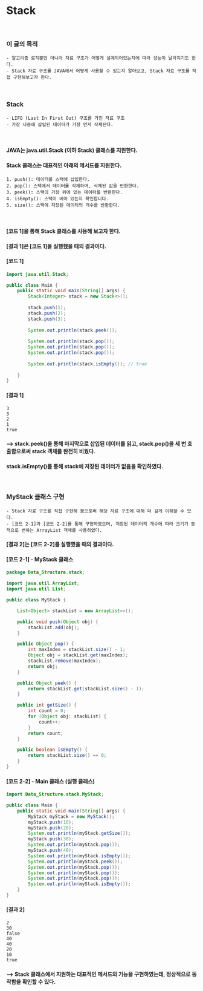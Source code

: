 # Stack
<br/>

### 이 글의 목적
    - 알고리즘 로직뿐만 아니라 자료 구조가 어떻게 설계되어있는지에 따라 성능이 달라지기도 한다.
    - Stack 자료 구조를 JAVA에서 어떻게 사용할 수 있는지 알아보고, Stack 자료 구조를 직접 구현해보고자 한다.
<br/>

### Stack
    - LIFO (Last In First Out) 구조를 가진 자료 구조
    - 가장 나중에 삽입된 데이터가 가장 먼저 삭제된다.
<br/>

#### JAVA는 java.util.Stack (이하 Stack) 클래스를 지원한다.
#### Stack 클래스는 대표적인 아래의 메서드를 지원한다.
    1. push(): 데이터를 스택에 삽입한다.
    2. pop(): 스택에서 데이터를 삭제하며, 삭제된 값을 반환한다.
    3. peek(): 스택의 가장 위에 있는 데이터를 반환한다.
    4. isEmpty(): 스택이 비어 있는지 확인합니다.
    5. size(): 스택에 저장된 데이터의 개수를 반환한다.
<br/>

#### [코드 1]을 통해 Stack 클래스를 사용해 보고자 한다.
#### [결과 1]은 [코드 1]을 실행했을 때의 결과이다.
#### [코드 1]
```java
import java.util.Stack;

public class Main {
    public static void main(String[] args) {
        Stack<Integer> stack = new Stack<>();
    
        stack.push(1);
        stack.push(2);
        stack.push(3);
    
        System.out.println(stack.peek());
    
        System.out.println(stack.pop());
        System.out.println(stack.pop());
        System.out.println(stack.pop());
    
        System.out.println(stack.isEmpty()); // true
      
    }
}
```
#### [결과 1]
```plaintext
3
3
2
1
true
```
#### --> stack.peek()을 통해 마지막으로 삽입된 데이터를 읽고, stack.pop()을 세 번 호출함으로써 stack 객체를 완전히 비웠다.
####  stack.isEmpty()를 통해 stack에 저장된 데이터가 없음을 확인하였다.
<br/>

### MyStack 클래스 구현
    - Stack 자료 구조를 직접 구현해 봄으로써 해당 자료 구조에 대해 더 깊게 이해할 수 있다.
    - [코드 2-1]과 [코드 2-2]를 통해 구현하였으며, 저장된 데이터의 개수에 따라 크기가 동적으로 변하는 ArrayList 객체를 사용하였다.

#### [결과 2]는 [코드 2-2]를 실행했을 때의 결과이다.
#### [코드 2-1] - MyStack 클래스
```java
package Data_Structure.stack;

import java.util.ArrayList;
import java.util.List;

public class MyStack {

    List<Object> stackList = new ArrayList<>();

    public void push(Object obj) {
        stackList.add(obj);
    }

    public Object pop() {
        int maxIndex = stackList.size() - 1;
        Object obj = stackList.get(maxIndex);
        stackList.remove(maxIndex);
        return obj;
    }

    public Object peek() {
        return stackList.get(stackList.size() - 1);
    }

    public int getSize() {
        int count = 0;
        for (Object obj: stackList) {
            count++;
        }
        return count;
    }

    public boolean isEmpty() {
        return stackList.size() == 0;
    }
}
```
#### [코드 2-2] - Main 클래스 (실행 클래스)
```java
import Data_Structure.stack.MyStack;

public class Main {
    public static void main(String[] args) {
        MyStack myStack = new MyStack();
        myStack.push(10);
        myStack.push(20);
        System.out.println(myStack.getSize());
        myStack.push(30);
        System.out.println(myStack.pop());
        myStack.push(40);
        System.out.println(myStack.isEmpty());
        System.out.println(myStack.peek());
        System.out.println(myStack.pop());
        System.out.println(myStack.pop());
        System.out.println(myStack.pop());
        System.out.println(myStack.isEmpty());
    }
}
```
#### [결과 2]
```plaintext
2
30
false
40
40
20
10
true
```
#### --> Stack 클래스에서 지원하는 대표적인 메서드의 기능을 구현하였는데, 정상적으로 동작함을 확인할 수 있다.


